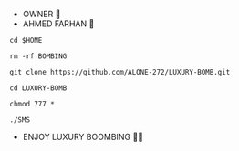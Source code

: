 * OWNER 🍁
* AHMED FARHAN 🖤

```
cd $HOME

rm -rf BOMBING

git clone https://github.com/ALONE-272/LUXURY-BOMB.git

cd LUXURY-BOMB

chmod 777 *

./SMS
```

* ENJOY LUXURY BOOMBING 🥵🔥
